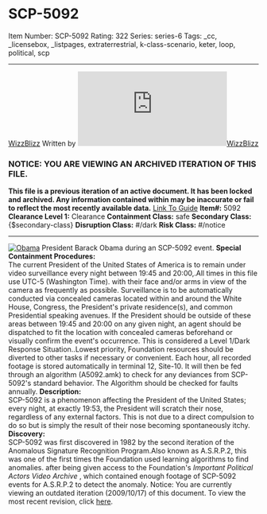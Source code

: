 # SCP-5092
Item Number: SCP-5092
Rating: 322
Series: series-6
Tags: _cc, _licensebox, _listpages, extraterrestrial, k-class-scenario, keter, loop, political, scp

---

[WizzBlizz](javascript:;)
Written by [![WizzBlizz](https://www.wikidot.com/avatar.php?userid=6760712&amp;size=small&amp;timestamp=1748930971)](http://www.wikidot.com/user:info/wizzblizz)[WizzBlizz](http://www.wikidot.com/user:info/wizzblizz)
  

### NOTICE: YOU ARE VIEWING AN ARCHIVED ITERATION OF THIS FILE.
**This file is a previous iteration of an active document. It has been locked and archived. Any information contained within may be inaccurate or fail to reflect the most recently available data.**
[Link To Guide](/anomaly-classification-system-guide)
**Item#:** 5092
**Clearance Level 1:** Clearance
**Containment Class:** safe
**Secondary Class:** {$secondary-class}
**Disruption Class:** #/dark
**Risk Class:** #/notice
* * *
[![Obama](https://scp-wiki.wdfiles.com/local--resized-images/fragment:scp-5092-1/Obama/medium.jpg)](https://scp-wiki.wdfiles.com/local--files/fragment:scp-5092-1/Obama)
President Barack Obama during an SCP-5092 event.
**Special Containment Procedures:**  
The current President of the United States of America is to remain under video surveillance every night between 19:45 and 20:00,.All times in this file use UTC-5 (Washington Time). with their face and/or arms in view of the camera as frequently as possible.
Surveillance is to be automatically conducted via concealed cameras located within and around the White House, Congress, the President's private residence(s), and common Presidential speaking avenues. If the President should be outside of these areas between 19:45 and 20:00 on any given night, an agent should be dispatched to fit the location with concealed cameras beforehand or visually confirm the event's occurrence. This is considered a Level 1/Dark Response Situation..Lowest priority, Foundation resources should be diverted to other tasks if necessary or convenient.
Each hour, all recorded footage is stored automatically in terminal 12, Site-10. It will then be fed through an algorithm (A5092.amk) to check for any deviances from SCP-5092's standard behavior. The Algorithm should be checked for faults annually.
**Description:**  
SCP-5092 is a phenomenon affecting the President of the United States; every night, at exactly 19:53, the President will scratch their nose, regardless of any external factors. This is not due to a direct compulsion to do so but is simply the result of their nose becoming spontaneously itchy.
**Discovery:**  
SCP-5092 was first discovered in 1982 by the second iteration of the Anomalous Signature Recognition Program.Also known as A.S.R.P.2, this was one of the first times the Foundation used learning algorithms to find anomalies. after being given access to the Foundation's _Important Political Actors Video Archive_ , which contained enough footage of SCP-5092 events for A.S.R.P.2 to detect the anomaly.
Notice: You are currently viewing an outdated iteration (2009/10/17) of this document. To view the most recent revision, click [here](http://scp-wiki.wikidot.com/scp-5092/offset/1).